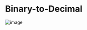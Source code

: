 # Binary-to-Decimal
![image](https://user-images.githubusercontent.com/86546157/147836190-dd99e4c7-de9d-496e-b234-f2d11c6d2ce6.png)
